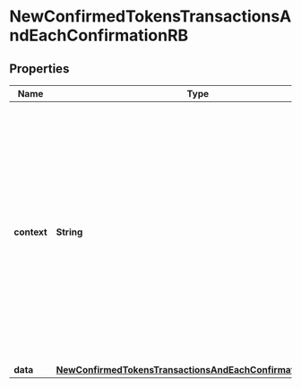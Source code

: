 

# NewConfirmedTokensTransactionsAndEachConfirmationRB


## Properties

| Name | Type | Description | Notes |
|------------ | ------------- | ------------- | -------------|
|**context** | **String** | In batch situations the user can use the context to correlate responses with requests. This property is present regardless of whether the response was successful or returned as an error. &#x60;context&#x60; is specified by the user. |  [optional] |
|**data** | [**NewConfirmedTokensTransactionsAndEachConfirmationRBData**](NewConfirmedTokensTransactionsAndEachConfirmationRBData.md) |  |  |



